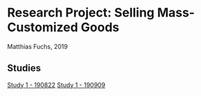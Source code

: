 # Research Project: Selling Mass-Customized Goods
Matthias Fuchs, 2019
## Studies
[Study 1 - 190822](study1.html)
[Study 1 - 190909](190909_ResellingMC.html)
